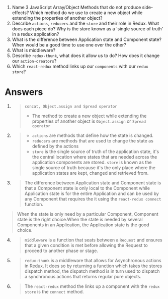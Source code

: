 1.  Name 3 JavaScript Array/Object Methods that do not produce side-effects? Which method do we use to create a new object while extending the properties of another object?
1.  Describe `actions`, `reducers` and the `store` and their role in Redux. What does each piece do? Why is the store known as a 'single source of truth' in a redux application?
1.  What is the difference between Application state and Component state? When would be a good time to use one over the other?
1.  What is middleware?
1.  Describe `redux-thunk`, what does it allow us to do? How does it change our `action-creators`?
1.  Which `react-redux` method links up our `components` with our `redux store`?

# Answers
 1. > `concat, Object.assign and Spread operator`
    > - The method to create a new object while extending the properties of another object is `Object.assign` or `Spread operator`
  
 2. > - `actions` are methods that define how the state is changed.
    > - `reducers` are methods that are used to change the state as defined by the actions
    >  - `store` is the single source of truth of the application state, it's the central location where states that are needed across the application components are stored.
    >  `store` is known as the single source of truth because it's the only place where the application states are kept, changed and retrieved from.

 3. > The difference between Application state and Component state is that a Component state is only local to the Component while Application state is for the entire Application and can be used by any Component that requires the it using the `react-redux connect` function.
   > When the state is only need by a particular Component, Component state is the right choice.When the state is needed by several Components in an Application, the Application state is the good choice. 

4. > `middleware` is a function that seats between a `Request` and ensures that a given condition is met before allowing the Request to proceed to another phase or stage.

5. > `redux-thunk` is a middleware that allows for Asynchronous actions in Redux. It does so by returning a function which takes the stores dispatch method, the dispatch method is in turn used to dispatch a synchronous actions that returns regular pure objects.

6. > The `react-redux` method the links up a component with the `redux store` is the `connect` method.